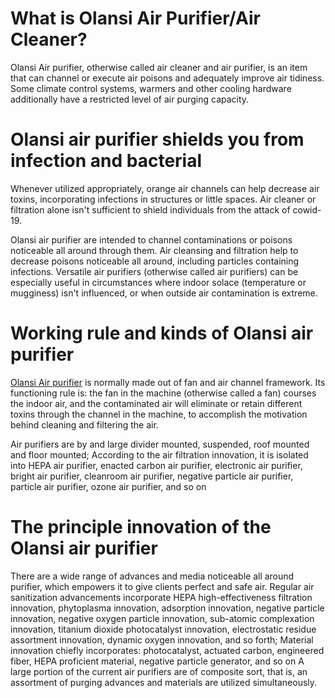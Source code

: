 # What is Olansi Air Purifier/Air Cleaner? 

Olansi Air purifier, otherwise called air cleaner and air purifier, is an item that can channel or execute air poisons and adequately improve air tidiness. Some climate control systems, warmers and other cooling hardware additionally have a restricted level of air purging capacity. 

# Olansi air purifier shields you from infection and bacterial 

Whenever utilized appropriately, orange air channels can help decrease air toxins, incorporating infections in structures or little spaces. Air cleaner or filtration alone isn't sufficient to shield individuals from the attack of cowid-19. 

Olansi air purifier are intended to channel contaminations or poisons noticeable all around through them. Air cleansing and filtration help to decrease poisons noticeable all around, including particles containing infections. Versatile air purifiers (otherwise called air purifiers) can be especially useful in circumstances where indoor solace (temperature or mugginess) isn't influenced, or when outside air contamination is extreme. 

# Working rule and kinds of Olansi air purifier 

[Olansi Air purifier](https://www.olansichina.com) is normally made out of fan and air channel framework. Its functioning rule is: the fan in the machine (otherwise called a fan) courses the indoor air, and the contaminated air will eliminate or retain different toxins through the channel in the machine, to accomplish the motivation behind cleaning and filtering the air. 

Air purifiers are by and large divider mounted, suspended, roof mounted and floor mounted; According to the air filtration innovation, it is isolated into HEPA air purifier, enacted carbon air purifier, electronic air purifier, bright air purifier, cleanroom air purifier, negative particle air purifier, particle air purifier, ozone air purifier, and so on 

# The principle innovation of the Olansi air purifier 

There are a wide range of advances and media noticeable all around purifier, which empowers it to give clients perfect and safe air. Regular air sanitization advancements incorporate HEPA high-effectiveness filtration innovation, phytoplasma innovation, adsorption innovation, negative particle innovation, negative oxygen particle innovation, sub-atomic complexation innovation, titanium dioxide photocatalyst innovation, electrostatic residue assortment innovation, dynamic oxygen innovation, and so forth; Material innovation chiefly incorporates: photocatalyst, actuated carbon, engineered fiber, HEPA proficient material, negative particle generator, and so on A large portion of the current air purifiers are of composite sort, that is, an assortment of purging advances and materials are utilized simultaneously.
